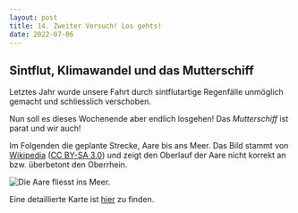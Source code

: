 ```yaml
---
layout: post
title: 14. Zweiter Versuch! Los gehts!
date: 2022-07-06
---
```


## Sintflut, Klimawandel und das Mutterschiff ##

Letztes Jahr wurde unsere Fahrt durch sintflutartige Regenfälle unmöglich gemacht und schliesslich verschoben.

Nun soll es dieses Wochenende aber endlich losgehen! Das _Mutterschiff_ ist parat und wir auch!

Im Folgenden die geplante Strecke, Aare bis ans Meer. Das Bild stammt von [Wikipedia](https://de.m.wikipedia.org/wiki/Rhein#/media/Datei%3ARhein-Karte2.png) ([CC BY-SA 3.0](https://creativecommons.org/licenses/by-sa/3.0/deed.en)) und zeigt den Oberlauf der Aare nicht korrekt an bzw. überbetont den Oberrhein.

![Die Aare fliesst ins Meer.](https://upload.wikimedia.org/wikipedia/commons/thumb/2/29/Rhein-Karte2.png/570px-Rhein-Karte2.png) 

Eine detaillierte Karte ist [hier](https://upload.wikimedia.org/wikipedia/commons/5/53/Flusssystemkarte_Rhein_02.jpg) zu finden.
